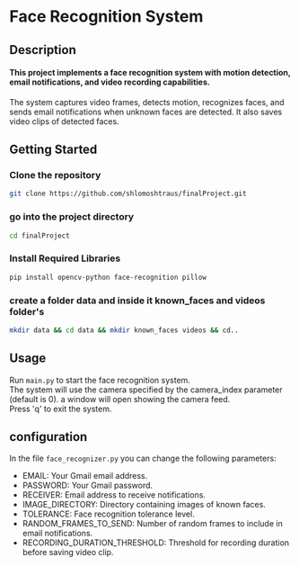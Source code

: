 # Face Recognition System

## Description

#### This project implements a face recognition system with motion detection, email notifications, and video recording capabilities.  
The system captures video frames, detects motion, recognizes faces, and sends email notifications when unknown faces are detected. It also saves video clips of detected faces.

## Getting Started

### Clone the repository

```bash
git clone https://github.com/shlomoshtraus/finalProject.git
```

### go into the project directory

```bash
cd finalProject
```

### Install Required Libraries

```bash
pip install opencv-python face-recognition pillow
```

### create a folder data and inside it known_faces and videos folder's

```bash
mkdir data && cd data && mkdir known_faces videos && cd..
```

## Usage

Run `main.py` to start the face recognition system.  
The system will use the camera specified by the camera_index parameter (default is 0). a window will open showing the camera feed.  
Press 'q' to exit the system.

## configuration

In the file `face_recognizer.py` you can change the following parameters:

 * EMAIL: Your Gmail email address.
 * PASSWORD: Your Gmail password.
 * RECEIVER: Email address to receive notifications.
 * IMAGE_DIRECTORY: Directory containing images of known faces.
 * TOLERANCE: Face recognition tolerance level.
 * RANDOM_FRAMES_TO_SEND: Number of random frames to include in email notifications.
 * RECORDING_DURATION_THRESHOLD: Threshold for recording duration before saving video clip.

